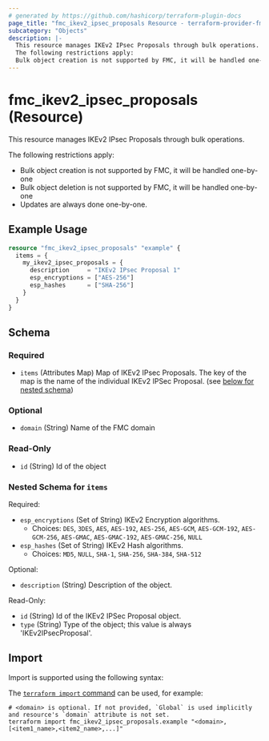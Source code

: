 ```yaml
---
# generated by https://github.com/hashicorp/terraform-plugin-docs
page_title: "fmc_ikev2_ipsec_proposals Resource - terraform-provider-fmc"
subcategory: "Objects"
description: |-
  This resource manages IKEv2 IPsec Proposals through bulk operations.
  The following restrictions apply:
  Bulk object creation is not supported by FMC, it will be handled one-by-oneBulk object deletion is not supported by FMC, it will be handled one-by-oneUpdates are always done one-by-one.
---
```


# fmc_ikev2_ipsec_proposals (Resource)

This resource manages IKEv2 IPsec Proposals through bulk operations.

The following restrictions apply:
  - Bulk object creation is not supported by FMC, it will be handled one-by-one
  - Bulk object deletion is not supported by FMC, it will be handled one-by-one
  - Updates are always done one-by-one.

## Example Usage

```terraform
resource "fmc_ikev2_ipsec_proposals" "example" {
  items = {
    my_ikev2_ipsec_proposals = {
      description     = "IKEv2 IPsec Proposal 1"
      esp_encryptions = ["AES-256"]
      esp_hashes      = ["SHA-256"]
    }
  }
}
```

<!-- schema generated by tfplugindocs -->
## Schema

### Required

- `items` (Attributes Map) Map of IKEv2 IPsec Proposals. The key of the map is the name of the individual IKEv2 IPSec Proposal. (see [below for nested schema](#nestedatt--items))

### Optional

- `domain` (String) Name of the FMC domain

### Read-Only

- `id` (String) Id of the object

<a id="nestedatt--items"></a>
### Nested Schema for `items`

Required:

- `esp_encryptions` (Set of String) IKEv2 Encryption algorithms.
  - Choices: `DES`, `3DES`, `AES`, `AES-192`, `AES-256`, `AES-GCM`, `AES-GCM-192`, `AES-GCM-256`, `AES-GMAC`, `AES-GMAC-192`, `AES-GMAC-256`, `NULL`
- `esp_hashes` (Set of String) IKEv2 Hash algorithms.
  - Choices: `MD5`, `NULL`, `SHA-1`, `SHA-256`, `SHA-384`, `SHA-512`

Optional:

- `description` (String) Description of the object.

Read-Only:

- `id` (String) Id of the IKEv2 IPSec Proposal object.
- `type` (String) Type of the object; this value is always 'IKEv2IPsecProposal'.

## Import

Import is supported using the following syntax:

The [`terraform import` command](https://developer.hashicorp.com/terraform/cli/commands/import) can be used, for example:

```shell
# <domain> is optional. If not provided, `Global` is used implicitly and resource's `domain` attribute is not set.
terraform import fmc_ikev2_ipsec_proposals.example "<domain>,[<item1_name>,<item2_name>,...]"
```
